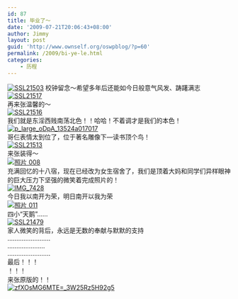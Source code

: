 ```yaml
---
id: 87
title: 毕业了～
date: '2009-07-21T20:06:43+08:00'
author: Jimmy
layout: post
guid: 'http://www.ownself.org/oswpblog/?p=60'
permalink: /2009/bi-ye-le.html
categories:
    - 历程
---
```


[![SSL21503](/wp-content/uploads/2009/40bc5a3152b1_11B34/SSL21503_thumb.jpg "SSL21503")](/wp-content/uploads/2009/40bc5a3152b1_11B34/SSL21503.jpg) 校钟留念～希望多年后还能如今日般意气风发、踌躇满志   
[![SSL21517](/wp-content/uploads/2009/40bc5a3152b1_11B34/SSL21517_thumb.jpg "SSL21517")](/wp-content/uploads/2009/40bc5a3152b1_11B34/SSL21517.jpg)   
再来张温馨的～   
[![SSL21516](/wp-content/uploads/2009/40bc5a3152b1_11B34/SSL21516_thumb.jpg "SSL21516")](/wp-content/uploads/2009/40bc5a3152b1_11B34/SSL21516.jpg)   
我们就是东淫西贱南荡北色！！哈哈！不着调才是我们的本色！   
[![p_large_oDpA_13524a017017](/wp-content/uploads/2009/40bc5a3152b1_11B34/p_large_oDpA_13524a017017_thumb.jpg "p_large_oDpA_13524a017017")](/wp-content/uploads/2009/40bc5a3152b1_11B34/p_large_oDpA_13524a017017.jpg)   
哥仨表情太到位了，位于著名雕像下—读书顶个鸟！   
[![SSL21513](/wp-content/uploads/2009/40bc5a3152b1_11B34/SSL21513_thumb.jpg "SSL21513")](/wp-content/uploads/2009/40bc5a3152b1_11B34/SSL21513.jpg)   
来张装得～   
[![照片 008](/wp-content/uploads/2009/40bc5a3152b1_11B34/008_thumb.jpg "照片 008")](/wp-content/uploads/2009/40bc5a3152b1_11B34/008.jpg)   
充满回忆的十八宿，现在已经改为女生宿舍了，我们是顶着大妈和同学们异样眼神的巨大压力下坚强的微笑着完成照片的！   
[![IMG_7428](/wp-content/uploads/2009/40bc5a3152b1_11B34/IMG_7428_thumb.jpg "IMG_7428")](/wp-content/uploads/2009/40bc5a3152b1_11B34/IMG_7428.jpg)   
今日我以南开为荣，明日南开以我为荣   
[![照片 011](/wp-content/uploads/2009/40bc5a3152b1_11B34/011_thumb.jpg "照片 011")](/wp-content/uploads/2009/40bc5a3152b1_11B34/011.jpg)   
四小“天鹅”……   
[![SSL21479](/wp-content/uploads/2009/40bc5a3152b1_11B34/SSL21479_thumb.jpg "SSL21479")](/wp-content/uploads/2009/40bc5a3152b1_11B34/SSL21479.jpg)   
家人微笑的背后，永远是无数的奉献与默默的支持   
……………………   
…………………   
……………………   
最后！！！   
！！！   
来张原版的！！   
[![zfXOsMG6MTE=_3W25Rz5H92g5](/wp-content/uploads/2009/40bc5a3152b1_11B34/zfXOsMG6MTE_3W25Rz5H92g5_thumb.jpg "zfXOsMG6MTE=_3W25Rz5H92g5")](/wp-content/uploads/2009/40bc5a3152b1_11B34/zfXOsMG6MTE_3W25Rz5H92g5.jpg)
